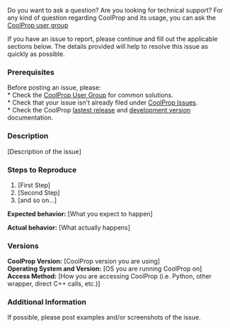 
Do you want to ask a question? Are you looking for technical support? For any kind of question regarding CoolProp and its usage, you can ask the [CoolProp user group](https://goo.gl/Pa7FBT)

If you have an issue to report, please continue and fill out the applicable sections below.  The details provided will help to resolve this issue as quickly as possible.

### Prerequisites

Before posting an issue, please:  
    * Check the [CoolProp User Group](https://goo.gl/Pa7FBT) for common solutions.  
    * Check that your issue isn't already filed under [CoolProp Issues](https://github.com/CoolProp/CoolProp/issues).  
    * Check the CoolProp [lastest release](http://www.coolprop.org) and [development version](http://www.coolprop.org/dev) documentation.  

### Description

[Description of the issue]

### Steps to Reproduce

1. [First Step]
2. [Second Step]
3. [and so on...]

**Expected behavior:** [What you expect to happen]

**Actual behavior:** [What actually happens]

### Versions

**CoolProp Version:** [CoolProp version you are using]  
**Operating System and Version:** [OS you are running CoolProp on]  
**Access Method:** [How you are accessing CoolProp (i.e. Python, other wrapper, direct C++ calls, etc.)]  

### Additional Information

If possible, please post examples and/or screenshots of the issue.
